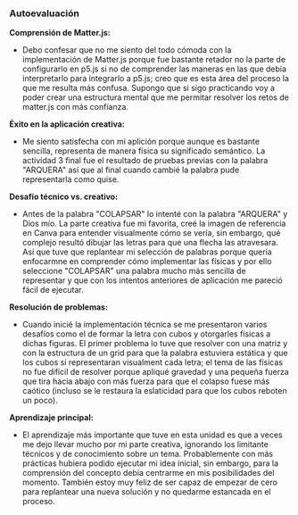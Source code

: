 ### Autoevaluación

**Comprensión de Matter.js:**
* Debo confesar que no me siento del todo cómoda con la implementación de Matter.js porque fue bastante retador no la parte de configurarlo en p5.js si no de comprender las maneras en las que debía interpretarlo para integrarlo a p5.js; creo que es esta área del proceso la que me resulta más confusa. Supongo que si sigo practicando voy a poder crear una estructura mental que me permitar resolver los retos de matter.js con más confianza.

**Éxito en la aplicación creativa:**
* Me siento satisfecha con mi aplición porque aunque es bastante sencilla, representa de manera física su significado semántico. La actividad 3 final fue el resultado de pruebas previas con la palabra "ARQUERA" así que al final cuando cambié la palabra pude representarla como quise.

**Desafío técnico vs. creativo:**
* Antes de la palabra "COLAPSAR" lo intenté con la palabra "ARQUERA" y Dios mío. La parte creativa fue mi favorita, creé la imagen de referencia en Canva para entender visualmente cómo se vería, sin embargo, qué complejo resultó dibujar las letras para que una flecha las atravesara. Así que tuve que replantear mi selección de palabras porque quería enfocarmne en comprender cómo implementar las físicas y por ello seleccione "COLAPSAR" una palabra mucho más sencilla de representar y que con los intentos anteriores de aplicación me pareció fácil de ejecutar.

**Resolución de problemas:**
* Cuando inicié la implementación técnica se me presentaron varios desafíos como el de formar la letra con cubos y otorgarles físicas a dichas figuras. El primer problema lo tuve que resolver con una matriz y con la estructura de un grid para que la palabra estuviera estática y que los cubos sí representaran visualment cada letra; el tema de las físicas no fue difícil de resolver porque apliqué gravedad y una pequeña fuerza que tira hacia abajo con más fuerza para que el colapso fuese más caótico (incluso se le restaura la eslaticidad para que los cubos reboten un poco).
  
**Aprendizaje principal:**
* El aprendizaje más importante que tuve en esta unidad es que a veces me dejo llevar mucho por mi parte creativa, ignorando los limitante técnicos y de conocimiento sobre un tema. Probablemente con más prácticas hubiera podido ejecutar mi idea inicial, sin embargo, para la comprensión del concepto debía centrarme en mis posibilidades del momento. También estoy muy feliz de ser capaz de empezar de cero para replantear una nueva solución y no quedarme estancada en el proceso.
